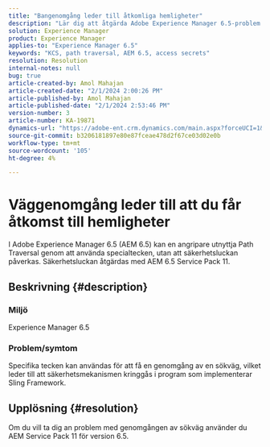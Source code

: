 ```yaml
---
title: "Bangenomgång leder till åtkomliga hemligheter"
description: "Lär dig att åtgärda Adobe Experience Manager 6.5-problem där genomgång av sökväg leder till säkerhetsöverträdelse. Använd Service Pack 11."
solution: Experience Manager
product: Experience Manager
applies-to: "Experience Manager 6.5"
keywords: "KCS, path traversal, AEM 6.5, access secrets"
resolution: Resolution
internal-notes: null
bug: true
article-created-by: Amol Mahajan
article-created-date: "2/1/2024 2:00:26 PM"
article-published-by: Amol Mahajan
article-published-date: "2/1/2024 2:53:46 PM"
version-number: 3
article-number: KA-19871
dynamics-url: "https://adobe-ent.crm.dynamics.com/main.aspx?forceUCI=1&pagetype=entityrecord&etn=knowledgearticle&id=5e44cd3b-0ac1-ee11-9079-6045bd0065f9"
source-git-commit: b3206181897e80e87fceae478d2f67ce03d02e0b
workflow-type: tm+mt
source-wordcount: '105'
ht-degree: 4%

---
```


# Väggenomgång leder till att du får åtkomst till hemligheter


I Adobe Experience Manager 6.5 (AEM 6.5) kan en angripare utnyttja Path Traversal genom att använda specialtecken, utan att säkerhetsluckan påverkas. Säkerhetsluckan åtgärdas med AEM 6.5 Service Pack 11.

## Beskrivning {#description}


### <b>Miljö</b>

Experience Manager 6.5



### <b>Problem/symtom</b>

Specifika tecken kan användas för att få en genomgång av en sökväg, vilket leder till att säkerhetsmekanismen kringgås i program som implementerar Sling Framework.


## Upplösning {#resolution}

Om du vill ta dig an problem med genomgången av sökväg använder du AEM Service Pack 11 för version 6.5.